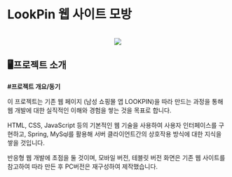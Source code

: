 # LookPin 웹 사이트 모방
<p align="center">
  <br>
  <img src="./images/common/logo-sample.jpeg">
  <br>
</p>

## 🖥️프로젝트 소개
**#프로젝트 개요/동기**

이 프로젝트는 기존 웹 페이지 (남성 쇼핑몰 앱 LOOKPIN)을 따라 만드는 과정을 통해 웹 개발에 대한 실직적인 이해와 경험을 쌓는 것을 목표로 합니다. <p>

HTML, CSS, JavaScript 등의 기본적인 웹 기술을 사용하여 사용자 인터페이스를 구현하고, 
Spring, MySql를 활용해 서버 클라이언트간의 상호작용 방식에 대한 지식을 쌓을 것입니다.<p>

반응형 웹 개발에 초점을 둘 것이며, 모바일 버전, 테블릿 버전 화면은 기존 웹 사이트를 참고하여 따라 만든 후 PC버전은 
재구성하여 제작했습니다.<p>
